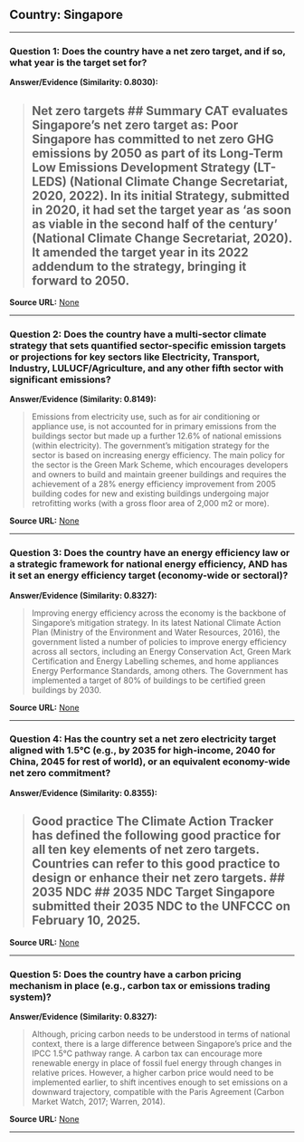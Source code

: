 ## Country: Singapore

---
### Question 1: Does the country have a net zero target, and if so, what year is the target set for?

**Answer/Evidence (Similarity: 0.8030):**
> ## Net zero targets  ## Summary  CAT evaluates Singapore’s net zero target as: **Poor**  Singapore has committed to net zero GHG emissions by 2050 as part of its Long-Term Low Emissions Development Strategy (LT-LEDS) (National Climate Change Secretariat, 2020, 2022). In its initial Strategy, submitted in 2020, it had set the target year as ‘as soon as viable in the second half of the century’ (National Climate Change Secretariat, 2020). It amended the target year in its 2022 addendum to the strategy, bringing it forward to 2050.

**Source URL:** [None](None)

---
### Question 2: Does the country have a multi-sector climate strategy that sets quantified sector-specific emission targets or projections for key sectors like Electricity, Transport, Industry, LULUCF/Agriculture, and any other fifth sector with significant emissions?

**Answer/Evidence (Similarity: 0.8149):**
> Emissions from electricity use, such as for air conditioning or appliance use, is not accounted for in primary emissions from the buildings sector but made up a further 12.6% of national emissions (within electricity). The government’s mitigation strategy for the sector is based on increasing energy efficiency. The main policy for the sector is the Green Mark Scheme, which encourages developers and owners to build and maintain greener buildings and requires the achievement of a 28% energy efficiency improvement from 2005 building codes for new and existing buildings undergoing major retrofitting works (with a gross floor area of 2,000 m2 or more).

**Source URL:** [None](None)

---
### Question 3: Does the country have an energy efficiency law or a strategic framework for national energy efficiency, AND has it set an energy efficiency target (economy-wide or sectoral)?

**Answer/Evidence (Similarity: 0.8327):**
> Improving energy efficiency across the economy is the backbone of Singapore’s mitigation strategy. In its latest National Climate Action Plan (Ministry of the Environment and Water Resources, 2016), the government listed a number of policies to improve energy efficiency across all sectors, including an Energy Conservation Act, Green Mark Certification and Energy Labelling schemes, and home appliances Energy Performance Standards, among others. The Government has implemented a target of 80% of buildings to be certified green buildings by 2030.

**Source URL:** [None](None)

---
### Question 4: Has the country set a net zero electricity target aligned with 1.5°C (e.g., by 2035 for high-income, 2040 for China, 2045 for rest of world), or an equivalent economy-wide net zero commitment?

**Answer/Evidence (Similarity: 0.8355):**
> ## Good practice  The Climate Action Tracker has defined the following good practice for all ten key elements of net zero targets. Countries can refer to this good practice to design or enhance their net zero targets. ## 2035 NDC  ## 2035 NDC Target  Singapore submitted their 2035 NDC to the UNFCCC on February 10, 2025.

**Source URL:** [None](None)

---
### Question 5: Does the country have a carbon pricing mechanism in place (e.g., carbon tax or emissions trading system)?

**Answer/Evidence (Similarity: 0.8327):**
> Although, pricing carbon needs to be understood in terms of national context, there is a large difference between Singapore’s price and the IPCC 1.5°C pathway range. A carbon tax can encourage more renewable energy in place of fossil fuel energy through changes in relative prices. However, a higher carbon price would need to be implemented earlier, to shift incentives enough to set emissions on a downward trajectory, compatible with the Paris Agreement (Carbon Market Watch, 2017; Warren, 2014).

**Source URL:** [None](None)

---

